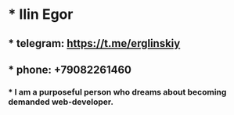 # * Ilin Egor
## * telegram: https://t.me/erglinskiy
## * phone: +79082261460
### * I am a purposeful person who dreams about becoming demanded web-developer.
